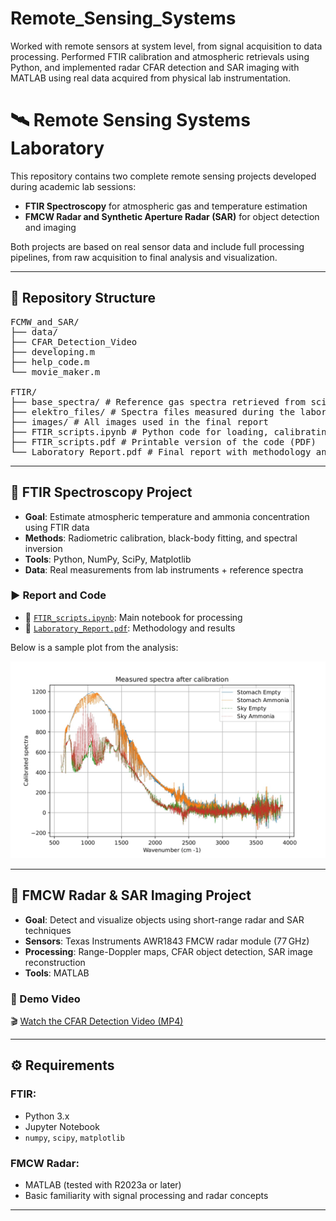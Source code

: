 # Remote_Sensing_Systems
Worked with remote sensors at system level, from signal acquisition to data processing. Performed FTIR calibration and atmospheric retrievals using Python, and implemented radar CFAR detection and SAR imaging with MATLAB using real data acquired from physical lab instrumentation.


# 🛰️ Remote Sensing Systems Laboratory

This repository contains two complete remote sensing projects developed during academic lab sessions:
- **FTIR Spectroscopy** for atmospheric gas and temperature estimation
- **FMCW Radar and Synthetic Aperture Radar (SAR)** for object detection and imaging

Both projects are based on real sensor data and include full processing pipelines, from raw acquisition to final analysis and visualization.

---

## 📁 Repository Structure

<pre>
FCMW_and_SAR/
├── data/ 
├── CFAR_Detection_Video 
├── developing.m
├── help_code.m
└── movie_maker.m
  
FTIR/
├── base_spectra/ # Reference gas spectra retrieved from scientific databases
├── elektro_files/ # Spectra files measured during the laboratory session
├── images/ # All images used in the final report
├── FTIR_scripts.ipynb # Python code for loading, calibrating and analyzing the spectra
├── FTIR_scripts.pdf # Printable version of the code (PDF)
└── Laboratory_Report.pdf # Final report with methodology and results
</pre>


---

## 🔬 FTIR Spectroscopy Project

- **Goal**: Estimate atmospheric temperature and ammonia concentration using FTIR data
- **Methods**: Radiometric calibration, black-body fitting, and spectral inversion
- **Tools**: Python, NumPy, SciPy, Matplotlib
- **Data**: Real measurements from lab instruments + reference spectra

### ▶️ Report and Code
- 📄 [`FTIR_scripts.ipynb`](FTIR/FTIR_scripts.ipynb): Main notebook for processing
- 📘 [`Laboratory_Report.pdf`](FTIR/Laboratory_Report.pdf): Methodology and results

Below is a sample plot from the analysis:

<p align="center">
  <img src="FTIR/images/spectra_after_calibration.jpg" alt="FTIR spectral analysis example" width="600">
</p>

---

## 📡 FMCW Radar & SAR Imaging Project

- **Goal**: Detect and visualize objects using short-range radar and SAR techniques
- **Sensors**: Texas Instruments AWR1843 FMCW radar module (77 GHz)
- **Processing**: Range-Doppler maps, CFAR object detection, SAR image reconstruction
- **Tools**: MATLAB

### 🎥 Demo Video

🎬 [Watch the CFAR Detection Video (MP4)](FMCW_and_SAR/CFAR_Detection_Video_1000.mp4)

---

## ⚙️ Requirements

### FTIR:
- Python 3.x
- Jupyter Notebook
- `numpy`, `scipy`, `matplotlib`

### FMCW Radar:
- MATLAB (tested with R2023a or later)
- Basic familiarity with signal processing and radar concepts

---


